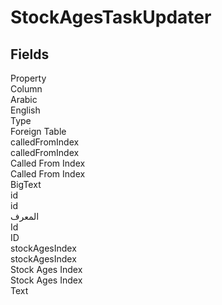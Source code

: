 # StockAgesTaskUpdater

<ContentFilter/>

<div class='searchable'>

## Fields

<div class="nama-table">
<div class="row header-row">
<div class="cell">Property</div>
<div class="cell">Column</div>
<div class="cell">Arabic</div>
<div class="cell">English</div>
<div class="cell">Type</div>
<div class="cell">Foreign Table</div>
</div><div class="row searchable" id="calledFromIndex">
<div class="cell" data-label="Property">calledFromIndex</div>
<div class="cell" data-label="Column">calledFromIndex</div>
<div class="cell" data-label="Arabic">Called From Index</div>
<div class="cell" data-label="English">Called From Index</div>
<div class="cell" data-label="Type">BigText</div>

</div>

<div class="row searchable" id="id">
<div class="cell" data-label="Property">id</div>
<div class="cell" data-label="Column">id</div>
<div class="cell" data-label="Arabic">المعرف</div>
<div class="cell" data-label="English">Id</div>
<div class="cell" data-label="Type">ID</div>

</div>

<div class="row searchable" id="stockAgesIndex">
<div class="cell" data-label="Property">stockAgesIndex</div>
<div class="cell" data-label="Column">stockAgesIndex</div>
<div class="cell" data-label="Arabic">Stock Ages Index</div>
<div class="cell" data-label="English">Stock Ages Index</div>
<div class="cell" data-label="Type">Text</div>

</div>


</div>
</div>

